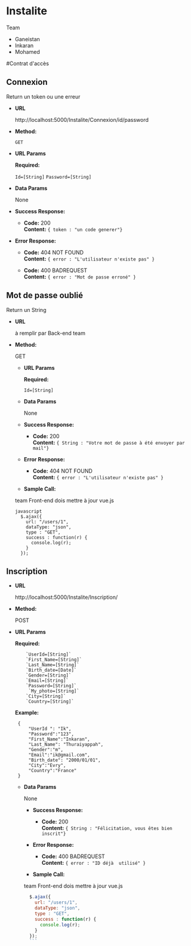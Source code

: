 # Instalite
Team
- Ganeistan
- Inkaran
- Mohamed

#Contrat d'accès

**Connexion**
----
  Return un token ou une erreur

* **URL**

   http://localhost:5000/Instalite/Connexion/id/password

* **Method:**

  `GET`

*  **URL Params**

   **Required:**

   `Id=[String]`
   `Password=[String]`

* **Data Params**

  None

* **Success Response:**

  * **Code:** 200 <br />
    **Content:** `{ token : "un code generer"}`

* **Error Response:**

  * **Code:** 404 NOT FOUND <br />
    **Content:** `{ error : "L'utilisateur n'existe pas" }`

  * **Code:** 400 BADREQUEST <br />
    **Content:** `{ error : "Mot de passe erroné" }`

 
**Mot de passe oublié**
---
     
   Return un String

* **URL**

   à remplir par Back-end team

* **Method:**

   GET

    *  **URL Params**

       **Required:**

       `Id=[String]`


    * **Data Params**

      None

    * **Success Response:**

      * **Code:** 200 <br />
        **Content:** `{ String : "Votre mot de passe à été envoyer par mail"}`

    * **Error Response:**

      * **Code:** 404 NOT FOUND <br />
        **Content:** `{ error : "L'utilisateur n'existe pas" }`


    * **Sample Call:**

    team Front-end dois mettre à jour vue.js

      javascript
        $.ajax({
          url: "/users/1",
          dataType: "json",
          type : "GET",
          success : function(r) {
            console.log(r);
          }
        });
        
**Inscription**
---

* **URL**

  http://localhost:5000/Instalite/Inscription/

* **Method:**

   POST

*  **URL Params**

      **Required:**
      
		   `UserId=[String]`
           `First_Name=[String]`
           `Last_Name=[String]`
           `Birth_date=[Date]`
           `Gender=[String]`
           `Email=[String]`
           `Password=[String]`
        	`My_photo=[String]`
           `City=[String]`
           `Country=[String]`
		
	 **Example:**
	 	
	 	{
			"UserId ": "Ik",
			"Password":"123",
			"First_Name":"Inkaran",
			"Last_Name": "Thuraiyappah",
			"Gender":"m",
			"Email":"ik@gmail.com",
			"Birth_date": "2000/01/01",
			"City":"Evry",
			"Country":"France"
		}
		
     * **Data Params**

          None

        * **Success Response:**

          * **Code:** 200 <br />
            **Content:** `{ String : "Félicitation, vous êtes bien inscrit"}`

        * **Error Response:**

          
          * **Code:** 400 BADREQUEST <br />
            **Content:** `{ error : "ID déjà  utilisé" }`

        * **Sample Call:**

        team Front-end dois mettre à jour vue.js

          ```javascript
            $.ajax({
              url: "/users/1",
              dataType: "json",
              type : "GET",
              success : function(r) {
                console.log(r);
              }
            });
            ```
